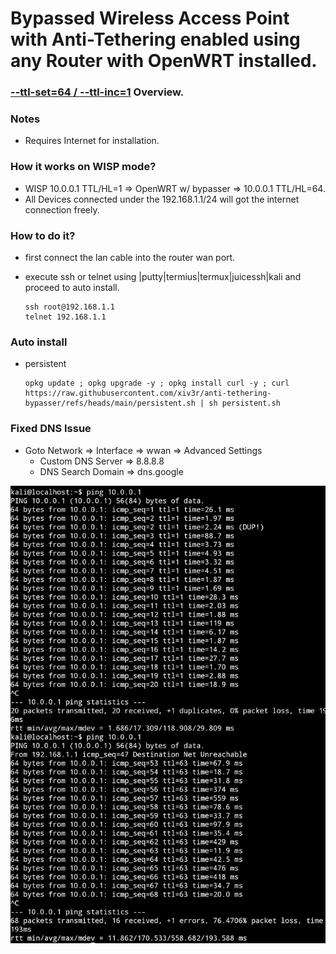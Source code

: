 # Bypassed Wireless Access Point with Anti-Tethering enabled using any Router with OpenWRT installed.

### [--ttl-set=64 / --ttl-inc=1](https://www.linuxtopia.org/Linux_Firewall_iptables/x4799.html) Overview.

### Notes
- Requires Internet for installation.

### How it works on WISP mode?
- WISP 10.0.0.1 TTL/HL=1 => OpenWRT w/ bypasser => 10.0.0.1 TTL/HL=64.
- All Devices connected under the 192.168.1.1/24 will got the internet connection freely.

### How to do it?
- first connect the lan cable into the router wan port.
- execute ssh or telnet using |putty|termius|termux|juicessh|kali and proceed to auto install.

      ssh root@192.168.1.1
      telnet 192.168.1.1
### Auto install
- persistent

      opkg update ; opkg upgrade -y ; opkg install curl -y ; curl https://raw.githubusercontent.com/xiv3r/anti-tethering-bypasser/refs/heads/main/persistent.sh | sh persistent.sh

### Fixed DNS Issue
- Goto Network => Interface => wwan => Advanced Settings
  * Custom DNS Server => 8.8.8.8
  * DNS Search Domain => dns.google
<img src="https://github.com/xiv3r/anti-tethering-bypasser/blob/main/Without TTL %26 With TTL.png">
